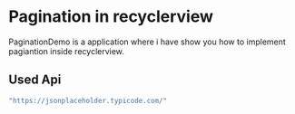 # Pagination in recyclerview

PaginationDemo is a application where i have show you how to implement pagiantion inside recyclerview.

## Used Api 
```bash
"https://jsonplaceholder.typicode.com/"
```

